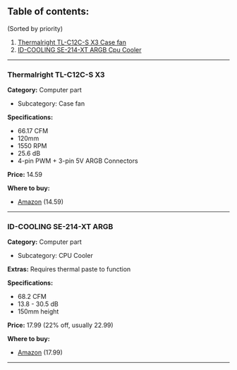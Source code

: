 ## Table of contents:
(Sorted by priority)

1. [Thermalright TL-C12C-S X3 Case fan](https://github.com/M0on9/Wishlist/blob/main/Wishlist.md#thermalright-tl-c12c-s-x3)
2. [ID-COOLING SE-214-XT ARGB Cpu Cooler](https://github.com/M0on9/Wishlist/blob/main/Wishlist.md#id-cooling-se-214-xt-argb)

___

### Thermalright TL-C12C-S X3

**Category:** Computer part
 - Subcategory: Case fan

**Specifications:**
 - 66.17 CFM
 - 120mm
 - 1550 RPM
 - 25.6 dB
 - 4-pin PWM + 3-pin 5V ARGB Connectors

**Price:** 14.59

**Where to buy:**
 - [Amazon](https://www.amazon.com/dp/B0BKJWMQLW) (14.59)

___

### ID-COOLING SE-214-XT ARGB

**Category:** Computer part
 - Subcategory: CPU Cooler

**Extras:** Requires thermal paste to function

**Specifications:**
 - 68.2 CFM
 - 13.8 - 30.5 dB
 - 150mm height

**Price:** 17.99 (22% off, usually 22.99)

**Where to buy:**
 - [Amazon](https://a.co/d/1q9jktn) (17.99)

___
